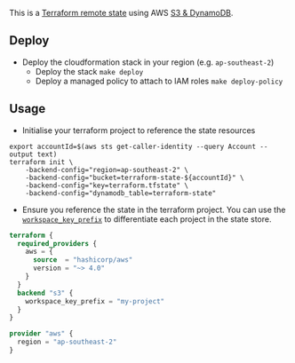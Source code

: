 This is a [Terraform remote state](https://www.terraform.io/docs/language/settings/backends/index.html) using AWS [S3 & DynamoDB](https://www.terraform.io/docs/language/settings/backends/s3.html).

## Deploy

- Deploy the cloudformation stack in your region (e.g. `ap-southeast-2`)
  - Deploy the stack `make deploy`
  - Deploy a managed policy to attach to IAM roles `make deploy-policy`

## Usage

- Initialise your terraform project to reference the state resources

```shell
export accountId=$(aws sts get-caller-identity --query Account --output text)
terraform init \
    -backend-config="region=ap-southeast-2" \
    -backend-config="bucket=terraform-state-${accountId}" \
    -backend-config="key=terraform.tfstate" \
    -backend-config="dynamodb_table=terraform-state"
```

- Ensure you reference the state in the terraform project. You can use the [`workspace_key_prefix`](https://www.terraform.io/language/settings/backends/s3#workspace_key_prefix) to differentiate each project in the state store.

```terraform
terraform {
  required_providers {
    aws = {
      source  = "hashicorp/aws"
      version = "~> 4.0"
    }
  }
  backend "s3" {
    workspace_key_prefix = "my-project"
  }
}

provider "aws" {
  region = "ap-southeast-2"
}
```
